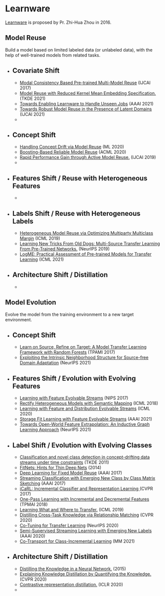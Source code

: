 # Learnware
[Learnware](https://cs.nju.edu.cn/zhouzh/zhouzh.files/publication/fcs16learnware.pdf) is proposed by Pr. Zhi-Hua Zhou in 2016.
## Model Reuse
  Build a model based on limited labeled data (or unlabeled data), with the help of well-trained models from related tasks.

* ## Covariate Shift 
  * [Modal Consistency Based Pre-trained Multi-Model Reuse](https://www.ijcai.org/proceedings/2017/0459.pdf) (IJCAI 2017)
  * [Model Reuse with Reduced Kernel Mean Embedding Specification.](https://arxiv.org/abs/2001.07135) (TKDE 2021)
  * [Towards Enabling Learnware to Handle Unseen Jobs](http://129.211.169.156/publication/aaai21_unseenJob.pdf) (AAAI 2021)
  * [Towards Robust Model Reuse in the Presence of Latent Domains](https://www.ijcai.org/proceedings/2021/0407.pdf) (IJCAI 2021)
  * 
* ## Concept Shift
  
  * [Handling Concept Drift via Model Reuse](https://link.springer.com/article/10.1007/s10994-019-05835-w) (ML 2020)
  * [Boosting-Based Reliable Model Reuse](http://proceedings.mlr.press/v129/ding20a/ding20a.pdf) (ACML 2020)
  * [Rapid Performance Gain through Active Model Reuse.](http://www.lamda.nju.edu.cn/liyf/paper/ijcai19-acmr.pdf) (IJCAI 2019)
  * 
  
* ## Features Shift / Reuse with Heterogeneous Features

  * 

  
* ## Labels Shift / Reuse with Heterogeneous Labels
  * [Heterogeneous Model Reuse via Optimizing Multiparty Multiclass Margin](http://proceedings.mlr.press/v97/wu19c/wu19c.pdf) (ICML 2019)
  * [Learning New Tricks From Old Dogs: Multi-Source Transfer Learning From Pre-Trained Networks.](http://papers.nips.cc/paper/8688-learning-new-tricks-from-old-dogs-multi-source-transfer-learning-from-pre-trained-networks) (NeurIPS 2019)
     <!-- > This paper has tried to mine the ability of multi-source during transfer. Sepecially, they propose maximal correlation weighting to generate an ensemble module to utilize the internal output from multiple pre-trained networks.
     > In my opinion, it seems like the custom stacking where the second model designed by maximize correlation.  
     > So, what kind of ensemble module is reasonable? robust? efficient? ... -->
  * [LogME: Practical Assessment of Pre-trained Models for Transfer Learning](http://ise.thss.tsinghua.edu.cn/~mlong/doc/LogME-Practical-Assessment-of-Pre-trained-Models-for-Transfer-Learning-icml21.pdf) (ICML 2021)

* ## Architecture Shift / Distillation
  * 
## Model Evolution
  Evolve the model from the training environment to a new target environment.
* ## Concept Shift
  * [Learn on Source, Refine on Target: A Model Transfer Learning Framework with Random Forests](https://arxiv.org/pdf/1511.01258.pdf) (TPAMI 2017)
  * [Exploiting the Intrinsic Neighborhood Structure for Source-free Domain Adaptation](https://arxiv.org/pdf/2110.04202.pdf) (NeurIPS 2021)
* ## Features Shift / Evolution with Evolving Features
  * [Learning with Feature Evolvable Streams](https://arxiv.org/pdf/1706.05259.pdf) (NIPS 2017)
  * [Rectify Heterogeneous Models with Semantic Mapping](http://proceedings.mlr.press/v80/ye2018c/ye2018c.pdf) (ICML 2018)
  * [Learning with Feature and Distribution Evolvable Streams](http://proceedings.mlr.press/v119/zhang20ad/zhang20ad.pdf) (ICML 2020)
  * [Storage Fit Learning with Feature Evolvable Streams](https://arxiv.org/abs/2007.11280) (AAAI 2021)
  <!-- * [Exploratory Machine Learning with Unknown Unknowns](https://www.aaai.org/AAAI21Papers/AAAI-6937.ZhaoP.pdf) (AAAI 2021) -->
  * [Towards Open-World Feature Extrapolation: An Inductive Graph Learning Approach](https://proceedings.neurips.cc/paper/2021/file/a1c5aff9679455a233086e26b72b9a06-Paper.pdf) (NeurIPS 2021)
* ## Label Shift / Evolution with Evolving Classes
  * [Classification and novel class detection in concept-drifting data streams under time constraints](https://ieeexplore.ieee.org/abstract/document/5453372/) (TKDE 2011)
  * [FitNets: Hints for Thin Deep Nets](https://arxiv.org/abs/1412.6550) (2014)    
  * [Deep Learning for Fixed Model Reuse](https://www.aaai.org/ocs/index.php/AAAI/AAAI17/paper/viewPaper/14586) (AAAI 2017)  
  * [Streaming Classification with Emerging New Class by Class Matrix Sketching](https://www.aaai.org/ocs/index.php/AAAI/AAAI17/paper/view/14514/14419) (AAAI 2017)
  * [iCaRL: Incremental Classifier and Representation Learning ](http://openaccess.thecvf.com/content_cvpr_2017/html/Rebuffi_iCaRL_Incremental_Classifier_CVPR_2017_paper.html) (CVPR 2017)  
  <!-- >  Use deep feature extractor and nearest-prototype discriminator to learning the novel classes during streaming data. -->  
  * [One-Pass Learning with Incremental and Decremental Features](https://arxiv.org/abs/1605.09082) (TPMAI 2018)
  * [Learning What and Where to Transfer.](https://arxiv.org/abs/1905.05901) (ICML 2019)
  * [Distilling Cross-Task Knowledge via Relationship Matching](https://openaccess.thecvf.com/content_CVPR_2020/papers/Ye_Distilling_Cross-Task_Knowledge_via_Relationship_Matching_CVPR_2020_paper.pdf) (CVPR 2020)
  * [Co-Tuning for Transfer Learning](http://ise.thss.tsinghua.edu.cn/~mlong/doc/co-tuning-for-transfer-learning-nips20.pdf) (NeurIPS 2020)
  * [Semi-Supervised Streaming Learning with Emerging New Labels](https://www.aaai.org/Papers/AAAI/2020GB/AAAI-ZhuY.4960.pdf) (AAAI 2020)
  * [Co-Transport for Class-Incremental Learning](https://dl.acm.org/doi/pdf/10.1145/3474085.3475306) (MM 2021)

* ## Architecture Shift / Distillation
  * [Distilling the Knowledge in a Neural Network.](https://arxiv.org/abs/1503.02531) (2015)     
  * [Explaining Knowledge Distillation by Quantifying the Knowledge.](https://arxiv.org/abs/2003.03622) (CVPR 2020)  
  * [Contrastive representation distillation.](https://arxiv.org/abs/1910.10699) (ICLR 2020)  
  * 
